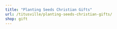 ```yaml
---
title: "Planting Seeds Christian Gifts"
url: /titusville/planting-seeds-christian-gifts/
shop: gift
---
```

